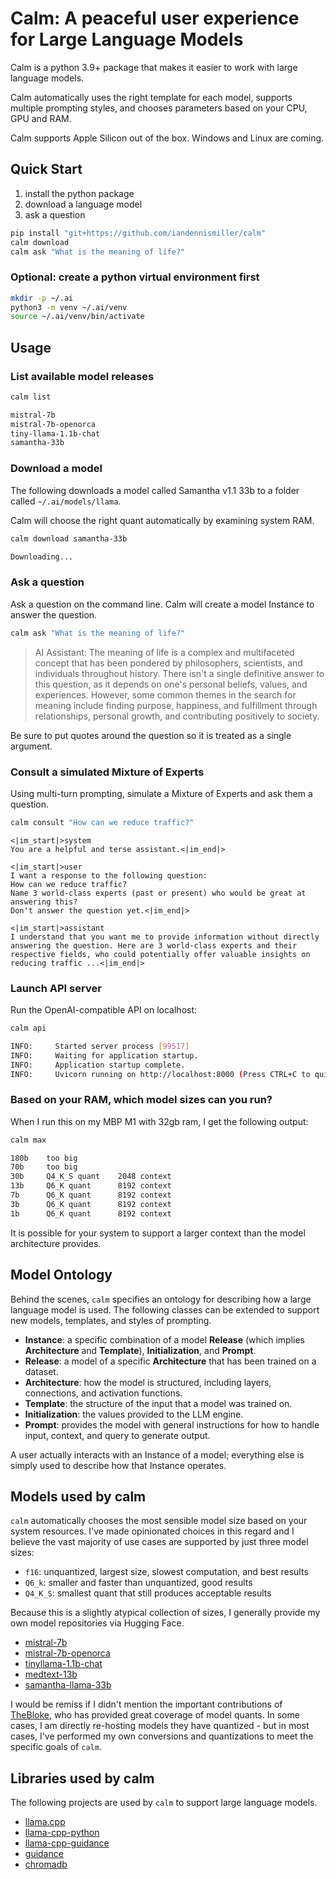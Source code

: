 # Calm: A peaceful user experience for Large Language Models

Calm is a python 3.9+ package that makes it easier to work with large language models.

Calm automatically uses the right template for each model, supports multiple prompting styles, and chooses parameters based on your CPU, GPU and RAM.

Calm supports Apple Silicon out of the box.
Windows and Linux are coming.

## Quick Start

1. install the python package
2. download a language model
3. ask a question

```bash
pip install "git+https://github.com/iandennismiller/calm"
calm download
calm ask "What is the meaning of life?"
```

### Optional: create a python virtual environment first

```bash
mkdir -p ~/.ai
python3 -m venv ~/.ai/venv
source ~/.ai/venv/bin/activate
```

## Usage

### List available model releases

```bash
calm list
```

```bash
mistral-7b
mistral-7b-openorca
tiny-llama-1.1b-chat
samantha-33b
```

### Download a model

The following downloads a model called Samantha v1.1 33b to a folder called `~/.ai/models/llama`.

Calm will choose the right quant automatically by examining system RAM.

```bash
calm download samantha-33b
```

```bash
Downloading...
```

### Ask a question

Ask a question on the command line.
Calm will create a model Instance to answer the question.

```bash
calm ask "What is the meaning of life?"
```

> AI Assistant: The meaning of life is a complex and multifaceted concept that has been pondered by philosophers, scientists, and individuals throughout history. There isn't a single definitive answer to this question, as it depends on one's personal beliefs, values, and experiences. However, some common themes in the search for meaning include finding purpose, happiness, and fulfillment through relationships, personal growth, and contributing positively to society.

Be sure to put quotes around the question so it is treated as a single argument.

### Consult a simulated Mixture of Experts

Using multi-turn prompting, simulate a Mixture of Experts and ask them a question.

```bash
calm consult "How can we reduce traffic?"
```

```chatml
<|im_start|>system
You are a helpful and terse assistant.<|im_end|>

<|im_start|>user
I want a response to the following question:
How can we reduce traffic?
Name 3 world-class experts (past or present) who would be great at answering this?
Don't answer the question yet.<|im_end|>

<|im_start|>assistant
I understand that you want me to provide information without directly answering the question. Here are 3 world-class experts and their respective fields, who could potentially offer valuable insights on reducing traffic ...<|im_end|>
```

### Launch API server

Run the OpenAI-compatible API on localhost:

```bash
calm api
```

```bash
INFO:     Started server process [99517]
INFO:     Waiting for application startup.
INFO:     Application startup complete.
INFO:     Uvicorn running on http://localhost:8000 (Press CTRL+C to quit)
```

### Based on your RAM, which model sizes can you run?

When I run this on my MBP M1 with 32gb ram, I get the following output:

```bash
calm max
```

```bash
180b    too big
70b     too big
30b     Q4_K_S quant    2048 context
13b     Q6_K quant      8192 context
7b      Q6_K quant      8192 context
3b      Q6_K quant      8192 context
1b      Q6_K quant      8192 context
```

It is possible for your system to support a larger context than the model architecture provides.

## Model Ontology

Behind the scenes, `calm` specifies an ontology for describing how a large language model is used.
The following classes can be extended to support new models, templates, and styles of prompting.

- **Instance**: a specific combination of a model **Release** (which implies **Architecture** and **Template**), **Initialization**, and **Prompt**.
- **Release**: a model of a specific **Architecture** that has been trained on a dataset.
- **Architecture**: how the model is structured, including layers, connections, and activation functions.
- **Template**: the structure of the input that a model was trained on.
- **Initialization**: the values provided to the LLM engine.
- **Prompt**: provides the model with general instructions for how to handle input, context, and query to generate output.

A user actually interacts with an Instance of a model; everything else is simply used to describe how that Instance operates.

## Models used by calm

`calm` automatically chooses the most sensible model size based on your system resources.
I've made opinionated choices in this regard and I believe the vast majority of use cases are supported by just three model sizes:

- `f16`: unquantized, largest size, slowest computation, and best results
- `Q6_k`: smaller and faster than unquantized, good results
- `Q4_K_S`: smallest quant that still produces acceptable results

Because this is a slightly atypical collection of sizes, I generally provide my own model repositories via Hugging Face.

- [mistral-7b](https://huggingface.co/iandennismiller/mistral-v0.1-7b-GGUF)
- [mistral-7b-openorca](https://huggingface.co/TheBloke/Mistral-7B-OpenOrca-GGUF)
- [tinyllama-1.1b-chat](https://huggingface.co/iandennismiller/TinyLlama-1.1B-Chat-v0.3-GGUF)
- [medtext-13b](https://huggingface.co/iandennismiller/LLama-2-MedText-13b-GGUF)
- [samantha-llama-33b](https://huggingface.co/iandennismiller/samantha-1.1-llama-33b-GGUF)

I would be remiss if I didn't mention the important contributions of [TheBloke](https://huggingface.co/TheBloke), who has provided great coverage of model quants.
In some cases, I am directly re-hosting models they have quantized - but in most cases, I've performed my own conversions and quantizations to meet the specific goals of `calm`.

## Libraries used by calm

The following projects are used by `calm` to support large language models.

- [llama.cpp](https://github.com/ggerganov/llama.cpp)
- [llama-cpp-python](https://github.com/abetlen/llama-cpp-python)
- [llama-cpp-guidance](https://github.com/nicholasyager/llama-cpp-guidance)
- [guidance](https://github.com/guidance-ai/guidance)
- [chromadb](https://github.com/chroma-core/chroma)
